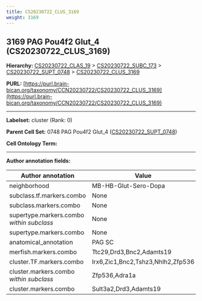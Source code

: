 ```yaml
---
title: CS20230722_CLUS_3169
weight: 3169
---
```

## 3169 PAG Pou4f2 Glut_4 (CS20230722_CLUS_3169)
<b>Hierarchy: </b>
[CS20230722_CLAS_19](../CS20230722_CLAS_19) >
[CS20230722_SUBC_173](../CS20230722_SUBC_173) >
[CS20230722_SUPT_0748](../CS20230722_SUPT_0748) >
[CS20230722_CLUS_3169](../CS20230722_CLUS_3169)

**PURL:** [https://purl.brain-bican.org/taxonomy/CCN20230722/CS20230722_CLUS_3169](https://purl.brain-bican.org/taxonomy/CCN20230722/CS20230722_CLUS_3169)

---


**Labelset:** cluster (Rank: 0)

**Parent Cell Set:** 0748 PAG Pou4f2 Glut_4 ([CS20230722_SUPT_0748](../CS20230722_SUPT_0748))



**Cell Ontology Term:** 

[MARKER GENES.]: #


---

[TRANSFERRED ANNOTATIONS.]: #


[AUTHOR ANNOTATION FIELDS.]: #


**Author annotation fields:**

| Author annotation | Value |
|-------------------|-------|
|neighborhood|MB-HB-Glut-Sero-Dopa|
|subclass.tf.markers.combo|None|
|subclass.markers.combo|None|
|supertype.markers.combo _within subclass_|None|
|supertype.markers.combo|None|
|anatomical_annotation|PAG SC|
|merfish.markers.combo|Ttc29,Drd3,Bnc2,Adamts19|
|cluster.TF.markers.combo|Irx6,Zic1,Bnc2,Tshz3,Nhlh2,Zfp536|
|cluster.markers.combo _within subclass_|Zfp536,Adra1a|
|cluster.markers.combo|Sult3a2,Drd3,Adamts19|

